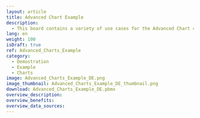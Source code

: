 ```yaml
---
layout: article
title: Advanced Chart Example
description: 
  - This board contains a variety of use cases for the Advanced Chart control 
lang: en
weight: 100
isDraft: true
ref: Advanced_Charts_Example
category:
  - Demostration
  - Example
  - Charts
image: Advanced_Charts_Example_DE.png
image_thumbnail: Advanced_Charts_Example_DE_thumbnail.png
download: Advanced_Charts_Example_DE.pbmx
overview_description:
overview_benefits:
overview_data_sources:
---
```

